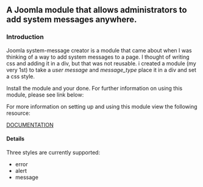## A Joomla module that allows administrators to add system messages anywhere.

### Introduction 

Joomla system-message creator is a module that came about when I was thinking of a way to add system messages to a page. I thought of writing css and adding it in a div, but that was not reusable. i created a module (my very 1st) to take a *user message* and *message_type* place it in a div and set a css style.


Install the module and your done. For further information on using this module, please see link below:


For more information on setting up and using this module view the following resource:

[DOCUMENTATION](https://github.com/ferronrsmith/system-message/blob/master/branches/docs/DOCUMENTATION.pdf)


#### Details

Three styles are currently supported:

 * error
 * alert
 * message
